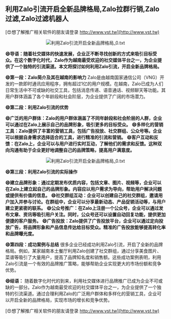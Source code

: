 ## **利用Zalo引流开启全新品牌格局,Zalo拉群行销,Zalo过滤,Zalo过滤机器人**

[😍想了解推广相关软件的朋友请登录 http://www.vst.tw](http://www.vst.tw)

 <center><img src="https://vst.tw/MP4/tuiguang/png/7.png" alt="利用Zalo引流开启全新品牌格局_0.txt"></center>

**😄导语：随着社交媒体的快速发展，企业正不断寻找创新的方式来吸引目标受众。在这个数字化时代，Zalo作为越南最受欢迎的社交媒体平台之一，为企业提供了一个独特的引流渠道。本文将探讨如何利用Zalo引流，开启全新品牌格局。**

**😄第一段：Zalo简介及其在越南的影响力**
Zalo是由越南国家通信公司（VNG）开发的一款即时通讯应用程序，拥有超过1亿的用户规模。在越南，Zalo已成为人们日常生活中不可或缺的社交工具，包括消息传递、语音通话、视频聊天等功能。其用户群体涵盖了各个年龄段和社会阶层，为企业提供了广阔的市场潜力。

**😄第二段：利用Zalo引流的优势**

**😄广泛的用户群体：Zalo的用户群体涵盖了不同年龄段和社会阶层的人群，企业可以通过在Zalo上展示自己的品牌形象，吸引更多的目标受众。**
**😄多样化的营销工具：Zalo提供了丰富的营销工具，包括广告投放、社交群组、公众号等。企业可以根据自身需求选择适合的工具，进行精准的引流和营销。**
**😄客户互动和反馈：在Zalo上，企业可以与用户进行实时互动，了解他们的需求和反馈。这种双向沟通有助于企业更好地调整自己的品牌策略，提高用户满意度。**

 <center><img src="https://vst.tw/MP4/tuiguang/png/8.png" alt="利用Zalo引流开启全新品牌格局_0.txt"></center>

**😄第三段：利用Zalo引流的实际操作**

**😄建立品牌形象：通过定期发布优质内容，包括文章、图片、视频等，企业可以在Zalo上建立起自己的品牌形象。内容应以用户需求为导向，帮助用户解决问题或提供有价值的信息。**
**😄社交群组互动：企业可以创建自己的社交群组，邀请用户加入并参与讨论。在群组中，企业可以分享最新动态、产品促销活动等，与用户建立更紧密的联系。**
**😄公众号推广：在Zalo上注册一个公众号，企业可以通过发布文章、资讯等吸引用户关注。同时，公众号还可以设置自动回复功能，提供更加便捷的客户服务。**
**😄广告投放：Zalo提供了广告投放平台，企业可以通过定向投放广告，将品牌形象和产品信息传达给目标受众。精准的广告投放能够提高转化率和品牌曝光度。**

**😄第四段：成功案例与总结**
很多企业已经成功利用Zalo引流，开启了全新的品牌格局。例如，某家越南本土餐厅利用Zalo创建了社交群组，通过分享美食图片、菜谱等吸引了大量用户，提高了品牌知名度和销售额。这些成功案例表明，利用Zalo引流是一个有效的品牌推广策略，能够帮助企业实现更大的市场份额和竞争优势。

**😄结语：**
随着数字化时代的到来，利用社交媒体进行品牌推广已成为企业不可或缺的一部分。Zalo作为越南最受欢迎的社交媒体平台之一，为企业提供了一个独特的引流渠道。通过合理利用Zalo的广泛用户群体和多样化的营销工具，企业可以开启全新的品牌格局，实现市场的增长和竞争优势。

[😍想了解推广相关软件的朋友请登录 http://www.vst.tw](http://www.vst.tw)



